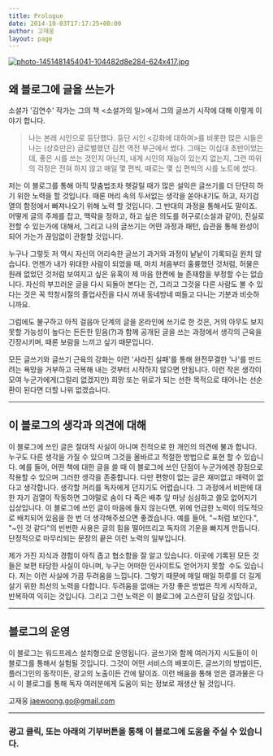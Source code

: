 ```yaml
---
title: Prologue
date: 2014-10-03T17:17:25+00:00
author: 고재웅
layout: page
---
```

[![photo-1451481454041-104482d8e284-624x417.jpg](https://s26.postimg.org/p8yt9dmrd/photo_1451481454041_104482d8e284_624x417.jpg)](https://postimg.org/image/63vjzm839/)

## 왜 블로그에 글을 쓰는가
소설가 '김연수' 작가는 그의 책 &lt;소설가의 일&gt;에서 그의 글쓰기 시작에 대해 이렇게 이야기 합니다.
> 나는 본래 시인으로 등단했다. 등단 시인 &lt;강화에 대하여&gt;를 비롯한 많은 시들은 나는 (상호만은) 글로벌했던 김천 역전 부근에서 썼다. 그때는 이십대 초반이었는데, 좋은 시를 쓰는 것인지 아닌지, 내게 시인의 재능이 있는지 없는지, 그런 따위의 걱정은 전혀 하지 않고 매일 몇 편씩, 때로는 몇 십 편씩의 시를 노트에 썼다.   

저는 이 블로그를 통해 아직 맞춤법조차 헷갈릴 때가 많은 설익은 글쓰기를 더 단단히 하기 위한 노력을 할 것입니다. 때론 머리 속의 두서없는 생각을 쏟아내기도 하고, 자기검열의 함정에서 빠져나오기 위해 노력 할 것입니다. 그 반대의 과정을 통해서도 말이죠. 어떻게 글의 주제를 잡고, 맥락을 정하고, 하고 싶은 의도를 허구로(소설과 같이), 진실로 전할 수 있는가에 대해서, 그리고 나의 글쓰기는 어떤 과정과 패턴, 습관을 통해 완성이 되어 가는가 끊임없이 관찰할 것입니다.

누구나 그렇듯 저 역시 자신의 어리숙한 글쓰기 과거와 과정이 낱낱이 기록되길 원치 않습니다. 언젠가 내가 위대한 사람이 되었을 때, 마치 처음부터 훌륭했던 것처럼, 허물은 원래 없었던 것처럼 보여지고 싶은 유혹이 제 마음 한켠에 늘 존재함을 부정할 수는 없습니다. 자신의 부끄러운 글을 다시 되돌아 본다는 건, 그리고 그것을 다른 사람도 볼 수 있다는 것은 꼭 학창시절의 졸업사진을 다시 꺼내 동네방네 떠들고 다니는 기분과 비슷하니까요.

그럼에도 불구하고 아직 걸음마 단계의 글을 온라인에 쓰기로 한 것은, 거의 아무도 보지 못할 가능성이 높다는 든든한 믿음(?)과 함께 공개된 글을 쓰는 과정에서 생각의 근육을 긴장시키며, 때론 보람을 느끼고 싶기 때문입니다.

모든 글쓰기와 글쓰기 근육의 강화는 이런 '사라진 실패'를 통해 완전무결한 '나'를 만드려는 욕망을 거부하고 극복해 내는 것부터 시작하지 않으면 안됩니다. 이런 작은 생각이 모여 누군가에게(그럴리 없겠지만) 희망 또는 위로가 되는 선한 목적으로 태어나는 선순환이 된다면 더할 나위 없겠습니다.

---

## 이 블로그의 생각과 의견에 대해
이 블로그에 쓰인 글은 절대적 사실이 아니며 전적으로 한 개인의 의견에 불과 합니다. 누구도 다른 생각을 가질 수 있으며 그것을 올바르고 적절한 방법으로 표현 할 수 있습니다. 예를 들어, 어떤 책에 대한 글을 쓸 때 이 블로그에 쓰인 단점이 누군가에겐 장점으로 작용할 수 있으며 그러한 생각을 존중합니다. 다만 편향이 없는 글은 재미없고 매력이 없다고 생각합니다. 생각할 꺼리를 독자에게 던지기도 어렵습니다. 그 과정에서 비판에 대한 자기 검열이 작동하면 그야말로 숨이 다 죽은 배추 잎 마냥 심심하고 쓸모 없어지기 십상입니다. 이 블로그에 쓰인 글이 마음에 들지 않는다면, 위에 언급한 노력이 의도적으로 배치되어 있음을 한 번 더 생각해주셨으면 좋겠습니다. 예를 들어, "~처럼 보인다.", "~인 것 같다"의 빈번한 사용은 글의 힘을 떨어뜨리고 독자의 기운을 빠지게 만듭니다. 단정적으로 마무리되는 문장의 끝은 이런 노력의 일부입니다.

제가 가진 지식과 경험이 아직 좁고 협소함을 잘 알고 있습니다. 이곳에 기록된 모든 것들은 보편 타당한 사실이 아니며, 누구는 어떠한 인사이트도 얻어가지 못할 &nbsp;수도 있습니다. 저는 이런 사실에 가끔 두려움을 느낍니다. 그렇기 때문에 매일 매일 하루를 더 길게 살기 위한 최선의 노력을 다합니다. 두려움을 없애는 가장 좋은 방법은 작게 시작하고, 반복하여 익히는 것입니다. 그리고 그런 노력은 이 블로그에 고스란히 담길 것입니다.

---

## 블로그의 운영
이 블로그는 워드프레스 설치형으로 운영됩니다. 글쓰기와 함께 여러가지 시도들이 이 블로그를 통해서 실험될 것입니다. 그것이 어떤 서비스의 배포이든, 글쓰기의 방법이든, 플러그인의 동작이든, 광고의 노출이든 간에 말이죠. 이런 배움을 통해 얻은 결과물은 다시 이 블로그를 통해 독자 여러분에게 도움이 되는 정보로 재생산 될 것입니다.

고재웅 jaewoong.go@gmail.com

---

### 광고 클릭, 또는 아래의 기부버튼을 통해 이 블로그에 도움을 주실 수 있습니다.